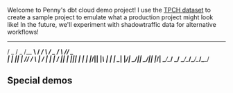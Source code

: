 Welcome to Penny's dbt cloud demo project! I use the [TPCH dataset](https://docs.snowflake.com/en/user-guide/sample-data-tpch.html) to create a sample project to emulate what a production project might look like!
In the future, we'll experiment with shadowtraffic data for alternative workflows!


 ____  ____  _____        ____  _     ____  _     ____ 
/  _ \/  _ \/__ __\      /   _\/ \   /  _ \/ \ /\/  _ \
| | \|| | //  / \        |  /  | |   | / \|| | ||| | \|
| |_/|| |_\\  | |        |  \__| |_/\| \_/|| \_/|| |_/|
\____/\____/  \_/        \____/\____/\____/\____/\____/
                                                       

## Special demos
